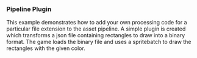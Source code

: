 ### Pipeline Plugin

This example demonstrates how to add your own processing code for a particular file extension to the asset pipeline.
A simple plugin is created which transforms a json file containing rectangles to draw into a binary format.
The game loads the binary file and uses a spritebatch to draw the rectangles with the given color.
